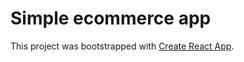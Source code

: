 # Simple ecommerce app

This project was bootstrapped with [Create React App](https://github.com/facebook/create-react-app).
